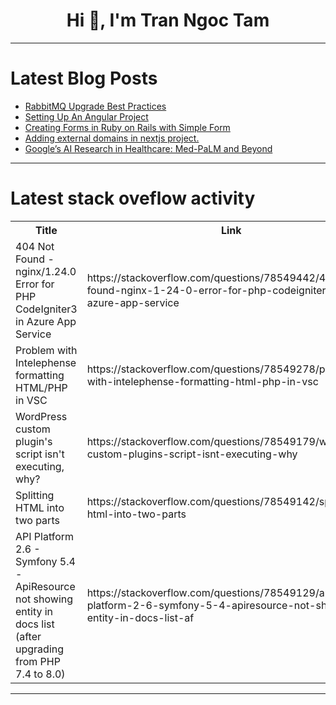 <h1 align="center">Hi 👋, I'm Tran Ngoc Tam</h1>

---

# Latest Blog Posts 
<!-- BLOG-POST-LIST:START -->
- [RabbitMQ Upgrade Best Practices](https://dev.to/stoft/rabbitmq-upgrade-best-practices-1i82)
- [Setting Up An Angular Project](https://dev.to/reliable25/setting-up-an-angular-project-383n)
- [Creating Forms in Ruby on Rails with Simple Form](https://dev.to/appsignal/creating-forms-in-ruby-on-rails-with-simple-form-3od1)
- [Adding external domains in nextjs project.](https://dev.to/shahbaazx786/adding-external-domains-in-nextjs-project-48p2)
- [Google’s AI Research in Healthcare: Med-PaLM and Beyond](https://dev.to/aishikl/googles-ai-research-in-healthcare-med-palm-and-beyond-2ddg)
<!-- BLOG-POST-LIST:END -->

---

# Latest stack oveflow activity
<table>
  <tr><th>Title</th><th>Link</th></tr>
  <!-- STACKOVERFLOW:START --><tr><td>404 Not Found - nginx/1.24.0 Error for PHP CodeIgniter3 in Azure App Service</td><td>https://stackoverflow.com/questions/78549442/404-not-found-nginx-1-24-0-error-for-php-codeigniter3-in-azure-app-service</td></tr><tr><td>Problem with Intelephense formatting HTML/PHP in VSC</td><td>https://stackoverflow.com/questions/78549278/problem-with-intelephense-formatting-html-php-in-vsc</td></tr><tr><td>WordPress custom plugin&#39;s script isn&#39;t executing, why?</td><td>https://stackoverflow.com/questions/78549179/wordpress-custom-plugins-script-isnt-executing-why</td></tr><tr><td>Splitting HTML into two parts</td><td>https://stackoverflow.com/questions/78549142/splitting-html-into-two-parts</td></tr><tr><td>API Platform 2.6 - Symfony 5.4 - ApiResource not showing entity in docs list &lpar;after upgrading from PHP 7.4 to 8.0&rpar;</td><td>https://stackoverflow.com/questions/78549129/api-platform-2-6-symfony-5-4-apiresource-not-showing-entity-in-docs-list-af</td></tr><!-- STACKOVERFLOW:END -->
</table>

---


